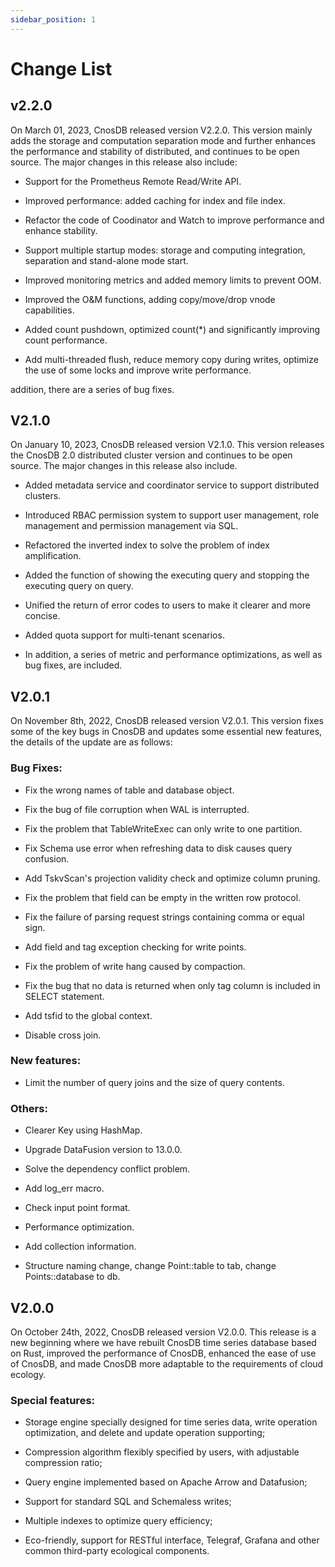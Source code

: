 ```yaml
---
sidebar_position: 1
---
```


# Change List


## v2.2.0

On March 01, 2023, CnosDB released version V2.2.0. This version mainly adds the storage and computation separation mode and further enhances the performance and stability of distributed, and continues to be open source. The major changes in this release also include:

- Support for the Prometheus Remote Read/Write API.

- Improved performance: added caching for index and file index.

- Refactor the code of Coodinator and Watch to improve performance and enhance stability.

- Support multiple startup modes: storage and computing integration, separation and stand-alone mode start.

- Improved monitoring metrics and added memory limits to prevent OOM.

- Improved the O&M functions, adding copy/move/drop vnode capabilities.

- Added count pushdown, optimized count(*) and significantly improving count performance.

- Add multi-threaded flush, reduce memory copy during writes, optimize the use of some locks and improve write performance.

addition, there are a series of bug fixes.

## V2.1.0

On January 10, 2023, CnosDB released version V2.1.0. This version releases the CnosDB 2.0 distributed cluster version and continues to be open source. The major changes in this release also include.

*   Added metadata service and coordinator service to support distributed clusters.

*   Introduced RBAC permission system to support user management, role management and permission management via SQL.

*   Refactored the inverted index to solve the problem of index amplification.

*   Added the function of showing the executing query and stopping the executing query on query.

*   Unified the return of error codes to users to make it clearer and more concise.

*   Added quota support for multi-tenant scenarios.

*   In addition, a series of metric and performance optimizations, as well as bug fixes, are included.


## V2.0.1

On November 8th, 2022, CnosDB released version V2.0.1. This version fixes some of the key bugs in CnosDB and updates some essential new features, the details of the update are as follows:

### Bug Fixes:

*   Fix the wrong names of table and database object.

*   Fix the bug of file corruption when WAL is interrupted.

*   Fix the problem that TableWriteExec can only write to one partition.

*   Fix Schema use error when refreshing data to disk causes query confusion.

*   Add TskvScan's projection validity check and optimize column pruning.

*   Fix the problem that field can be empty in the written row protocol.

*   Fix the failure of parsing request strings containing comma or equal sign.

*   Add field and tag exception checking for write points.

*   Fix the problem of write hang caused by compaction.

*   Fix the bug that no data is returned when only tag column is included in SELECT statement.

*   Add tsfid to the global context.

*   Disable cross join.


### New features:

*   Limit the number of query joins and the size of query contents.


### Others:

*   Clearer Key using HashMap.

*   Upgrade DataFusion version to 13.0.0.

*   Solve the dependency conflict problem.

*   Add log\_err macro.

*   Check input point format.

*   Performance optimization.

*   Add collection information.

*   Structure naming change, change Point::table to tab, change Points::database to db.


## V2.0.0

On October 24th, 2022, CnosDB released version V2.0.0. This release is a new beginning where we have rebuilt CnosDB time series database based on Rust, improved the performance of CnosDB, enhanced the ease of use of CnosDB, and made CnosDB more adaptable to the requirements of cloud ecology.

### Special features:

*   Storage engine specially designed for time series data, write operation optimization, and delete and update operation supporting;

*   Compression algorithm flexibly specified by users, with adjustable compression ratio;

*   Query engine implemented based on Apache Arrow and Datafusion;

*   Support for standard SQL and Schemaless writes;

*   Multiple indexes to optimize query efficiency;

*   Eco-friendly, support for RESTful interface, Telegraf, Grafana and other common third-party ecological components.